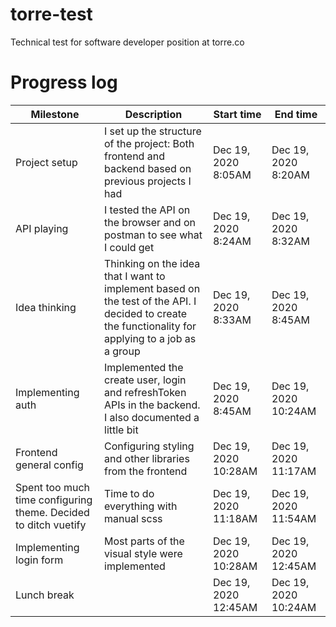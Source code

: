# torre-test

Technical test for software developer position at torre.co

# Progress log

| Milestone                                                       | Description                                                                                                                                        | Start time           | End time             |
| --------------------------------------------------------------- | -------------------------------------------------------------------------------------------------------------------------------------------------- | -------------------- | -------------------- |
| Project setup                                                   | I set up the structure of the project: Both frontend and backend based on previous projects I had                                                  | Dec 19, 2020 8:05AM  | Dec 19, 2020 8:20AM  |
| API playing                                                     | I tested the API on the browser and on postman to see what I could get                                                                             | Dec 19, 2020 8:24AM  | Dec 19, 2020 8:32AM  |
| Idea thinking                                                   | Thinking on the idea that I want to implement based on the test of the API. I decided to create the functionality for applying to a job as a group | Dec 19, 2020 8:33AM  | Dec 19, 2020 8:45AM  |
| Implementing auth                                               | Implemented the create user, login and refreshToken APIs in the backend. I also documented a little bit                                            | Dec 19, 2020 8:45AM  | Dec 19, 2020 10:24AM |
| Frontend general config                                         | Configuring styling and other libraries from the frontend                                                                                          | Dec 19, 2020 10:28AM | Dec 19, 2020 11:17AM |
| Spent too much time configuring theme. Decided to ditch vuetify | Time to do everything with manual scss                                                                                                             | Dec 19, 2020 11:18AM | Dec 19, 2020 11:54AM |
| Implementing login form                                         | Most parts of the visual style were implemented                                                                                                    | Dec 19, 2020 10:28AM | Dec 19, 2020 12:45AM |
| Lunch break                                                     |                                                                                                                                                    | Dec 19, 2020 12:45AM | Dec 19, 2020 10:24AM |
